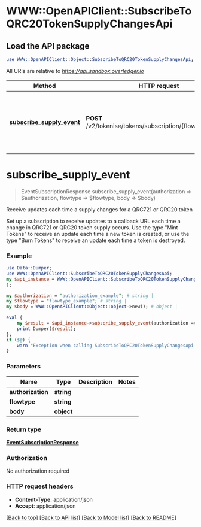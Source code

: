 # WWW::OpenAPIClient::SubscribeToQRC20TokenSupplyChangesApi

## Load the API package
```perl
use WWW::OpenAPIClient::Object::SubscribeToQRC20TokenSupplyChangesApi;
```

All URIs are relative to *https://api.sandbox.overledger.io*

Method | HTTP request | Description
------------- | ------------- | -------------
[**subscribe_supply_event**](SubscribeToQRC20TokenSupplyChangesApi.md#subscribe_supply_event) | **POST** /v2/tokenise/tokens/subscription/{flowtype}/supply | Receive updates each time a supply changes for a QRC721 or QRC20 token


# **subscribe_supply_event**
> EventSubscriptionResponse subscribe_supply_event(authorization => $authorization, flowtype => $flowtype, body => $body)

Receive updates each time a supply changes for a QRC721 or QRC20 token

Set up a subscription to receive updates to a callback URL each time a change in QRC721 or QRC20 token supply occurs. Use the type \"Mint Tokens\" to receive an update each time a new token is created, or use the type \"Burn Tokens\" to receive an update each time a token is destroyed.

### Example
```perl
use Data::Dumper;
use WWW::OpenAPIClient::SubscribeToQRC20TokenSupplyChangesApi;
my $api_instance = WWW::OpenAPIClient::SubscribeToQRC20TokenSupplyChangesApi->new(
);

my $authorization = "authorization_example"; # string | 
my $flowtype = "flowtype_example"; # string | 
my $body = WWW::OpenAPIClient::Object::object->new(); # object | 

eval {
    my $result = $api_instance->subscribe_supply_event(authorization => $authorization, flowtype => $flowtype, body => $body);
    print Dumper($result);
};
if ($@) {
    warn "Exception when calling SubscribeToQRC20TokenSupplyChangesApi->subscribe_supply_event: $@\n";
}
```

### Parameters

Name | Type | Description  | Notes
------------- | ------------- | ------------- | -------------
 **authorization** | **string**|  | 
 **flowtype** | **string**|  | 
 **body** | **object**|  | 

### Return type

[**EventSubscriptionResponse**](EventSubscriptionResponse.md)

### Authorization

No authorization required

### HTTP request headers

 - **Content-Type**: application/json
 - **Accept**: application/json

[[Back to top]](#) [[Back to API list]](../README.md#documentation-for-api-endpoints) [[Back to Model list]](../README.md#documentation-for-models) [[Back to README]](../README.md)


